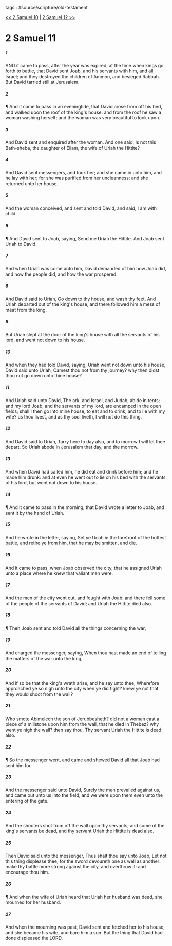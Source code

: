 tags:: #source/scripture/old-testament

[<< 2 Samuel 10](source/scripture/old-testament/10_2_Samuel/2_Samuel_10.md) | [2 Samuel 12 >>](source/scripture/old-testament/10_2_Samuel/2_Samuel_12.md)

# 2 Samuel 11

##### 1

AND it came to pass, after the year was expired, at the time when kings go forth to battle, that David sent Joab, and his servants with him, and all Israel; and they destroyed the children of Ammon, and besieged Rabbah. But David tarried still at Jerusalem.

##### 2

¶ And it came to pass in an eveningtide, that David arose from off his bed, and walked upon the roof of the king's house: and from the roof he saw a woman washing herself; and the woman was very beautiful to look upon.

##### 3

And David sent and enquired after the woman. And one said, Is not this Bath-sheba, the daughter of Eliam, the wife of Uriah the Hittite?

##### 4

And David sent messengers, and took her; and she came in unto him, and he lay with her; for she was purified from her uncleanness: and she returned unto her house.

##### 5

And the woman conceived, and sent and told David, and said, I am with child.

##### 6

¶ And David sent to Joab, saying, Send me Uriah the Hittite. And Joab sent Uriah to David.

##### 7

And when Uriah was come unto him, David demanded of him how Joab did, and how the people did, and how the war prospered.

##### 8

And David said to Uriah, Go down to thy house, and wash thy feet. And Uriah departed out of the king's house, and there followed him a mess of meat from the king.

##### 9

But Uriah slept at the door of the king's house with all the servants of his lord, and went not down to his house.

##### 10

And when they had told David, saying, Uriah went not down unto his house, David said unto Uriah, Camest thou not from thy journey? why then didst thou not go down unto thine house?

##### 11

And Uriah said unto David, The ark, and Israel, and Judah, abide in tents; and my lord Joab, and the servants of my lord, are encamped in the open fields; shall I then go into mine house, to eat and to drink, and to lie with my wife? as thou livest, and as thy soul liveth, I will not do this thing.

##### 12

And David said to Uriah, Tarry here to day also, and to morrow I will let thee depart. So Uriah abode in Jerusalem that day, and the morrow.

##### 13

And when David had called him, he did eat and drink before him; and he made him drunk: and at even he went out to lie on his bed with the servants of his lord, but went not down to his house.

##### 14

¶ And it came to pass in the morning, that David wrote a letter to Joab, and sent it by the hand of Uriah.

##### 15

And he wrote in the letter, saying, Set ye Uriah in the forefront of the hottest battle, and retire ye from him, that he may be smitten, and die.

##### 16

And it came to pass, when Joab observed the city, that he assigned Uriah unto a place where he knew that valiant men were.

##### 17

And the men of the city went out, and fought with Joab: and there fell some of the people of the servants of David; and Uriah the Hittite died also.

##### 18

¶ Then Joab sent and told David all the things concerning the war;

##### 19

And charged the messenger, saying, When thou hast made an end of telling the matters of the war unto the king,

##### 20

And if so be that the king's wrath arise, and he say unto thee, Wherefore approached ye so nigh unto the city when ye did fight? knew ye not that they would shoot from the wall?

##### 21

Who smote Abimelech the son of Jerubbesheth? did not a woman cast a piece of a millstone upon him from the wall, that he died in Thebez? why went ye nigh the wall? then say thou, Thy servant Uriah the Hittite is dead also.

##### 22

¶ So the messenger went, and came and shewed David all that Joab had sent him for.

##### 23

And the messenger said unto David, Surely the men prevailed against us, and came out unto us into the field, and we were upon them even unto the entering of the gate.

##### 24

And the shooters shot from off the wall upon thy servants; and some of the king's servants be dead, and thy servant Uriah the Hittite is dead also.

##### 25

Then David said unto the messenger, Thus shalt thou say unto Joab, Let not this thing displease thee, for the sword devoureth one as well as another: make thy battle more strong against the city, and overthrow it: and encourage thou him.

##### 26

¶ And when the wife of Uriah heard that Uriah her husband was dead, she mourned for her husband.

##### 27

And when the mourning was past, David sent and fetched her to his house, and she became his wife, and bare him a son. But the thing that David had done displeased the LORD.
